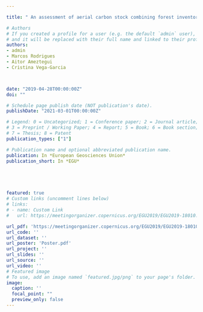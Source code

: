 ```yaml
---

title: " An assessment of aerial carbon stock combining forest inventory data with LiDAR-derived canopy and topography metrics"

# Authors
# If you created a profile for a user (e.g. the default `admin` user), write the username (folder name) here 
# and it will be replaced with their full name and linked to their profile.
authors:
- admin
- Marcos Rodrigues
- Aitor Ameztegui
- Cristina Vega-Garcia



date: "2019-04-28T00:00:00Z"
doi: ""

# Schedule page publish date (NOT publication's date).
publishDate: "2021-03-01T00:00:00Z"

# Legend: 0 = Uncategorized; 1 = Conference paper; 2 = Journal article;
# 3 = Preprint / Working Paper; 4 = Report; 5 = Book; 6 = Book section;
# 7 = Thesis; 8 = Patent
publication_types: ["1"]

# Publication name and optional abbreviated publication name.
publication: In *European Geosciences Union*
publication_short: In *EGU*





featured: true
# Custom links (uncomment lines below)
# links:
# - name: Custom Link
#   url: https://meetingorganizer.copernicus.org/EGU2019/EGU2019-18010.pdf

url_pdf: 'https://meetingorganizer.copernicus.org/EGU2019/EGU2019-18010.pdf'
url_code: ''
url_dataset: ''
url_poster: 'Poster.pdf'
url_project: ''
url_slides: ''
url_source: ''
url_video: ''
# Featured image
# To use, add an image named `featured.jpg/png` to your page's folder. 
image:
  caption: ''
  focal_point: ""
  preview_only: false
---
```

